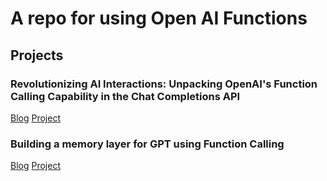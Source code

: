 # A repo for using Open AI Functions

## Projects

### Revolutionizing AI Interactions: Unpacking OpenAI's Function Calling Capability in the Chat Completions API

[Blog](https://medium.com/@s_eschweiler/revolutionizing-ai-interactions-unpacking-openais-function-calling-capability-in-the-chat-b0a6b71a9452)
[Project](projects/weather/)

### Building a memory layer for GPT using Function Calling

[Blog](https://medium.com/%2540simon_attard/building-a-memory-layer-for-gpt-using-function-calling-da17d66920d0)
[Project](projects/memory_layer/)